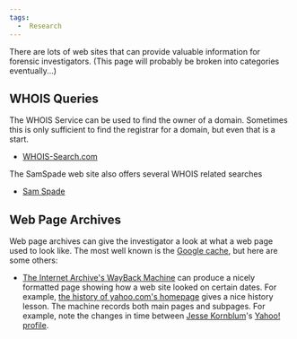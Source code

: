```yaml
---
tags:
  -  Research
---
```

There are lots of web sites that can provide valuable information for
forensic investigators. (This page will probably be broken into
categories eventually...)

## WHOIS Queries

The WHOIS Service can be used to find the owner of a domain. Sometimes
this is only sufficient to find the registrar for a domain, but even
that is a start.

- [WHOIS-Search.com](http://whois-search.com/)

The SamSpade web site also offers several WHOIS related searches

- [Sam Spade](http://www.samspade.org/)

## Web Page Archives

Web page archives can give the investigator a look at what a web page
used to look like. The most well known is the [Google
cache](http://www.google.com/help/features.html#cached), but here are
some others:

- [The Internet Archive's WayBack Machine](http://web.archive.org) can
  produce a nicely formatted page showing how a web site looked on
  certain dates. For example, [the history of yahoo.com's
  homepage](http://web.archive.org/web/*/http://www.yahoo.com/) gives a
  nice history lesson. The machine records both main pages and subpages.
  For example, note the changes in time between [Jesse
  Kornblum](jesse_kornblum.md)'s [Yahoo!
  profile](http://web.archive.org/web/*/http://www.profiles.yahoo.com/jessekornblum).